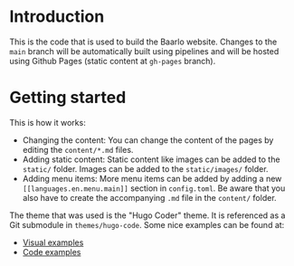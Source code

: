 # Introduction 
This is the code that is used to build the Baarlo website. Changes to the `main` branch will be automatically built using pipelines and will be hosted using Github Pages (static content at `gh-pages` branch).

# Getting started
This is how it works:
- Changing the content: You can change the content of the pages by editing the `content/*.md` files.
- Adding static content: Static content like images can be added to the `static/` folder. Images can be added to the `static/images/` folder.
- Adding menu items: More menu items can be added by adding a new `[[languages.en.menu.main]]` section in `config.toml`. Be aware that you also have to create the accompanying `.md` file in the `content/` folder.

The theme that was used is the "Hugo Coder" theme. It is referenced as a Git submodule in `themes/hugo-code`. Some nice examples can be found at:
- [Visual examples](https://hugo-coder.netlify.app/posts/)
- [Code examples](https://github.com/luizdepra/hugo-coder/tree/2b8d4c11435fd598ca133ffe8288639a08079224/exampleSite/content/posts)
